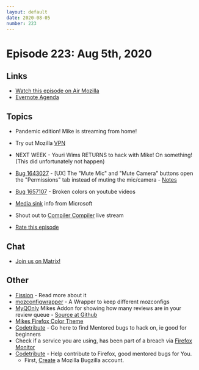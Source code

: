 ```yaml
---
layout: default
date: 2020-08-05
number: 223
---
```


# Episode 223: Aug 5th, 2020

## Links
* [Watch this episode on Air Mozilla](https://air.mozilla.org/event-redirect/423301/)
* [Evernote Agenda](https://www.evernote.com/shard/s434/client/snv?noteGuid=9806e193-d024-469f-b7d1-d9096d6f81ab&noteKey=ca9fca736cf069f1&sn=https%3A%2F%2Fwww.evernote.com%2Fshard%2Fs434%2Fsh%2F9806e193-d024-469f-b7d1-d9096d6f81ab%2Fca9fca736cf069f1&title=August%2B5th%252C%2B2020%2B-%2BEpisode%2B223)

## Topics
* Pandemic edition! Mike is streaming from home!
* Try out Mozilla [VPN](https://vpn.mozilla.org/)
* NEXT WEEK - Youri Wims RETURNS to hack with Mike! On something! (This did unfortunately not happen)
* [Bug 1643027](https://bugzilla.mozilla.org/show_bug.cgi?id=1643027) - [UX] The "Mute Mic" and "Mute Camera" buttons open the "Permissions" tab instead of muting the mic/camera - [Notes](https://www.evernote.com/l/AbKMRYJF6klGIZeZUNFW-dkvRco1Hp-DsMc)
* [Bug 1657107](https://bugzilla.mozilla.org/show_bug.cgi?id=1657107) - Broken colors on youtube videos
* [Media sink](https://docs.microsoft.com/en-us/windows/win32/medfound/media-sinks) info from Microsoft
* Shout out to [Compiler Compiler](https://www.twitch.tv/codehag) live stream

* [Rate this episode](https://forms.gle/xhtAyzyj9X53oFYu9)

## Chat
* [Join us on Matrix!](https://matrix.to/#/!enWuAmKDOEEPYejXRk:mozilla.org?via=mozilla.org&via=raim.ist)

## Other
* [Fission](https://firefox-source-docs.mozilla.org/dom/dom/Fission.html) - Read more about it
* [mozconfigwrapper](https://github.com/ahal/mozconfigwrapper) - A Wrapper to keep different mozconfigs
* [MyQOnly](https://addons.mozilla.org/en-US/firefox/addon/myqonly/) Mikes Addon for showing how many reviews are in your review queue - [Source at Github](https://github.com/mikeconley/myqonly)
* [Mikes Firefox Color Theme](https://addons.mozilla.org/en-US/firefox/addon/electricbluegaloo/)
* [Codetribute](https://codetribute.mozilla.org/) - Go here to find Mentored bugs to hack on, ie good for beginners
* Check if a service you are using, has been part of a breach via [Firefox Monitor](https://monitor.firefox.com/breaches)
* [Codetribute](https://codetribute.mozilla.org/) - Help contribute to Firefox, good mentored bugs for You.
  - First, [Create](https://bugzilla.mozilla.org/createaccount.cgi) a Mozilla Bugzilla account.


